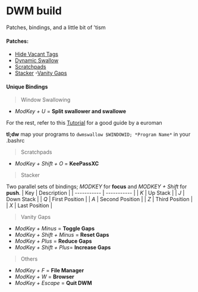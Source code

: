 # DWM build
Patches, bindings, and a little bit of 'tism

#### Patches:
- [Hide Vacant Tags](https://dwm.suckless.org/patches/hide_vacant_tags/)
- [Dynamic Swallow](https://dwm.suckless.org/patches/dynamicswallow/)
- [Scratchpads](https://dwm.suckless.org/patches/scratchpads/)
- [Stacker](https://dwm.suckless.org/patches/stacker/)
-[Vanity Gaps](https://dwm.suckless.org/patches/vanitygaps/)

#### Unique Bindings
> Window Swallowing
- _ModKey + U_ = **Split swallower and swallowe**

For the rest, refer to this [Tutorial](https://www.youtube.com/watch?v=iB4aBY0H_oI) for a good guide by a euroman

**tl;dw**
map your programs to `dwmswallow $WINDOWID; *Program Name*` in your .bashrc

> Scratchpads
- _ModKey + Shift + O_ = **KeePassXC**

> Stacker

Two parallel sets of bindings; _MODKEY_ for **focus** and _MODKEY + Shift_ for **push**.
| Key | Description |
| ----------- | ----------- |
| *K* | Up Stack |
| *J* | Down Stack |
| *Q* | First Position |
| *A* | Second Position |
| *Z* | Third Position |
| *X* | Last Position |

> Vanity Gaps
- _ModKey + Minus_ = **Toggle Gaps**
- _ModKey + Shift + Minus_ = **Reset Gaps**
- _ModKey + Plus_ = **Reduce Gaps**
- _ModKey + Shift + Plus_= **Increase Gaps**

> Others
- _ModKey + F_ = **File Manager**
- _ModKey + W_ = **Browser**
- _ModKey + Escape_ = **Quit DWM**
